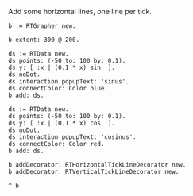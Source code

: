 Add some horizontal lines, one line per tick.

	b := RTGrapher new.

	b extent: 300 @ 200.

	ds := RTData new.
	ds points: (-50 to: 100 by: 0.1).
	ds y: [ :x | (0.1 * x) sin  ].
	ds noDot.
	ds interaction popupText: 'sinus'.
	ds connectColor: Color blue.
	b add: ds.

	ds := RTData new.
	ds points: (-50 to: 100 by: 0.1).
	ds y: [ :x | (0.1 * x) cos  ].
	ds noDot.
	ds interaction popupText: 'cosinus'.
	ds connectColor: Color red.
	b add: ds.

	b addDecorator: RTHorizontalTickLineDecorator new.
	b addDecorator: RTVerticalTickLineDecorator new.

	^ b
	